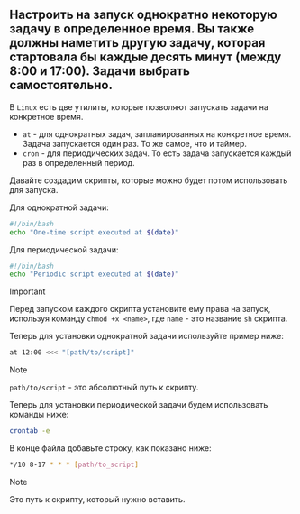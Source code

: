 ## Настроить на запуск однократно некоторую задачу в определенное время. Вы также должны наметить другую задачу, которая стартовала бы каждые десять минут (между 8:00 и 17:00). Задачи выбрать самостоятельно.

В `Linux` есть две утилиты, которые позволяют запускать задачи на конкретное время. 

- `at` - для однократных задач, запланированных на конкретное время. Задача запускается один раз. То же самое, что и таймер. 
- `cron` - для периодических задач. То есть задача запускается каждый раз в определенный период. 


Давайте создадим скрипты, которые можно будет потом использовать для запуска. 

Для однократной задачи: 

```bash
#!/bin/bash
echo "One-time script executed at $(date)"
```

Для периодической задачи: 

```bash
#!/bin/bash
echo "Periodic script executed at $(date)"
```

> [!IMPORTANT]
> Перед запуском каждого скрипта установите ему права на запуск, используя команду `chmod +x <name>`, где `name` - это название `sh` скрипта. 
	

Теперь для установки однократной задачи используйте пример ниже: 

```bash
at 12:00 <<< "[path/to/script]"
```

> [!NOTE]
> `path/to/script` - это абсолютный путь к скрипту. 
	
Теперь для установки периодической задачи будем использовать команды ниже: 

```bash
crontab -e
```

В конце файла добавьте строку, как показано ниже: 

```bash
*/10 8-17 * * * [path/to_script]
```

> [!NOTE]
> Это путь к скрипту, который нужно вставить.